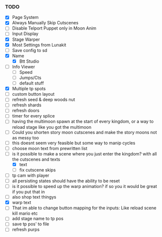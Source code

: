 ### TODO
- [x] Page System  
- [x] Always Manually Skip Cutscenes  
- [ ] Disable Telport Puppet only in Moon Anim  
- [ ] Input Display  
- [x] Stage Warper
- [x] Most Settings from Lunakit  
- [ ] Save config to sd
- [x] Name  
    - [x] Btt Studio  
- [ ] Info Viewer  
    - [ ] Speed  
    - [ ] Jumps/Cts  
    - [ ] default stuff  
- [x] Multiple tp spots  
- [ ] custom button layout  
- [ ] refresh seed & deep woods nut  
- [ ] refresh shards  
- [ ] refresh doors  
- [ ] timer for every splice  
- [ ] having the multimoon spawn at the start of every kingdom, or a way to reload stage like you got the multimoon  
- [ ] Could you shorten story moon cutscenes and make the story moons not as messy too  
- [ ] this doesnt seem very feasible but some way to manip cycles  
- [ ] choose moon text from prewritten list  
- [ ] is it possible to make a scene where you just enter the kingdom? with all the cutscenes and texts  
    - [x] text  
    - [ ] fix cutscene skips  
- [ ] tp cam with player  
- [ ] all persisting states should have the ability to be reset  
- [ ] is it possible to speed up the warp animation? if so you it would be great if you put that in  
- [ ] also shop text thingys  
- [x] warp text  
- [ ] That im able to change button mapping for the inputs: Like reload scene kill mario etc  
- [ ] add stage name to tp pos  
- [ ] save tp pos' to file
- [ ] refresh purps